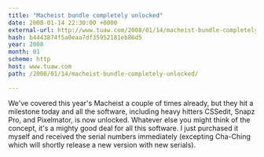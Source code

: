 ```yaml
---
title: "Macheist bundle completely unlocked"
date: 2008-01-14 22:30:00 +0000
external-url: http://www.tuaw.com/2008/01/14/macheist-bundle-completely-unlocked/
hash: b4443874f5a0eaa7df35952181eb86d5
year: 2008
month: 01
scheme: http
host: www.tuaw.com
path: /2008/01/14/macheist-bundle-completely-unlocked/

---
```


We've covered this year's Macheist a couple of times already, but they hit a milestone today and all the software, including heavy hitters CSSedit, Snapz Pro, and Pixelmator, is now unlocked. Whatever else you might think of the concept, it's a mighty good deal for all this software. I just purchased it myself and received the serial numbers immediately (excepting Cha-Ching which will shortly release a new version with new serials).
